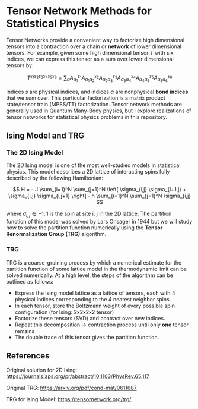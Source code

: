 # Tensor Network Methods for Statistical Physics
Tensor Networks provide a convenient way to factorize high dimensional tensors into a contraction over a chain or **network** of lower dimensional tensors. For example,
given some high dimensional tensor $`T`$ with six indices, we can express this tensor as a sum over lower dimensional tensors by:

$$
T^{s_1 s_2 s_3 s_4 s_5 s_6} = \sum_{{\alpha}} A_{\alpha_1}^{s_1} A_{\alpha_1 \alpha_2}^{s_2} A_{\alpha_2 \alpha_3}^{s_3} A_{\alpha_3 \alpha_4}^{s_4} A_{\alpha_4 \alpha_5}^{s_5} A_{\alpha_5 \alpha_6}^{s_6}
$$

Indices $`s`$ are physical indices, and indices $`\alpha`$ are nonphysical **bond indices** that we sum over. This particular factorization is a matrix product state/tensor train (MPSS/TT) factorization. Tensor network methods are generally used in Quantum Many-Body physics, but I explore realizations of tensor networks for statistical physics problems in this repository.

## Ising Model and TRG
### The 2D Ising Model
The 2D Ising model is one of the most well-studied models in statistical physics. This model describes a 2D lattice of interacting spins fully described by the following Hamiltonian:

$$
  H = - J \sum_{i=1}^N \sum_{j=1}^N \left[ \sigma_{i,j} \sigma_{i+1,j} + \sigma_{i,j} \sigma_{i,j+1} \right] - h \sum_{i=1}^N \sum_{j=1}^N \sigma_{i,j}
$$

where $`\sigma_{i,j} \in {-1,1}`$ is the spin at site i, j in the 2D lattice. The partition function of this model was solved by Lars Onsager in 1944 but we will study how to solve the partition function numerically using the **Tensor Renormalization Group (TRG)** algorithm. 
### TRG
TRG is a coarse-graining process by which a numerical estimate for the partition function of some lattice model in the thermodynamic limit can be solved numerically. At a high level, the steps of the algorithm can be outlined as follows:
- Express the Ising model lattice as a lattice of tensors, each with 4 physical indices corresponding to the 4 nearest neighbor spins.
- In each tensor, store the Boltzmann weight of every possible spin configuration (for Ising: 2x2x2x2 tensor)
- Factorize these tensors (SVD) and contract over new indices.
- Repeat this decomposition -> contraction process until only **one** tensor remains
- The double trace of this tensor gives the partition function.

## References
Original solution for 2D Ising: https://journals.aps.org/pr/abstract/10.1103/PhysRev.65.117

Original TRG: https://arxiv.org/pdf/cond-mat/0611687

TRG for Ising Model: https://tensornetwork.org/trg/
